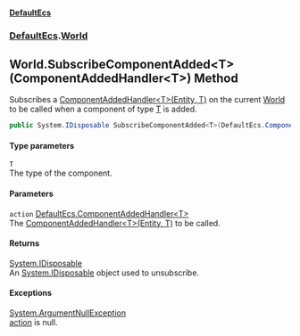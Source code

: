 #### [DefaultEcs](index.md 'index')
### [DefaultEcs](index.md#DefaultEcs 'DefaultEcs').[World](World.md 'DefaultEcs.World')
## World.SubscribeComponentAdded&lt;T&gt;(ComponentAddedHandler&lt;T&gt;) Method
Subscribes a [ComponentAddedHandler&lt;T&gt;(Entity, T)](ComponentAddedHandler_T_(Entity_T).md 'DefaultEcs.ComponentAddedHandler&lt;T&gt;(DefaultEcs.Entity, T)') on the current [World](World.md 'DefaultEcs.World') to be called when a component of type [T](World_SubscribeComponentAdded_T_(ComponentAddedHandler_T_).md#DefaultEcs_World_SubscribeComponentAdded_T_(DefaultEcs_ComponentAddedHandler_T_)_T 'DefaultEcs.World.SubscribeComponentAdded&lt;T&gt;(DefaultEcs.ComponentAddedHandler&lt;T&gt;).T') is added.  
```csharp
public System.IDisposable SubscribeComponentAdded<T>(DefaultEcs.ComponentAddedHandler<T> action);
```
#### Type parameters
<a name='DefaultEcs_World_SubscribeComponentAdded_T_(DefaultEcs_ComponentAddedHandler_T_)_T'></a>
`T`  
The type of the component.
  
#### Parameters
<a name='DefaultEcs_World_SubscribeComponentAdded_T_(DefaultEcs_ComponentAddedHandler_T_)_action'></a>
`action` [DefaultEcs.ComponentAddedHandler&lt;](ComponentAddedHandler_T_(Entity_T).md 'DefaultEcs.ComponentAddedHandler&lt;T&gt;(DefaultEcs.Entity, T)')[T](World_SubscribeComponentAdded_T_(ComponentAddedHandler_T_).md#DefaultEcs_World_SubscribeComponentAdded_T_(DefaultEcs_ComponentAddedHandler_T_)_T 'DefaultEcs.World.SubscribeComponentAdded&lt;T&gt;(DefaultEcs.ComponentAddedHandler&lt;T&gt;).T')[&gt;](ComponentAddedHandler_T_(Entity_T).md 'DefaultEcs.ComponentAddedHandler&lt;T&gt;(DefaultEcs.Entity, T)')  
The [ComponentAddedHandler&lt;T&gt;(Entity, T)](ComponentAddedHandler_T_(Entity_T).md 'DefaultEcs.ComponentAddedHandler&lt;T&gt;(DefaultEcs.Entity, T)') to be called.
  
#### Returns
[System.IDisposable](https://docs.microsoft.com/en-us/dotnet/api/System.IDisposable 'System.IDisposable')  
An [System.IDisposable](https://docs.microsoft.com/en-us/dotnet/api/System.IDisposable 'System.IDisposable') object used to unsubscribe.
#### Exceptions
[System.ArgumentNullException](https://docs.microsoft.com/en-us/dotnet/api/System.ArgumentNullException 'System.ArgumentNullException')  
[action](World_SubscribeComponentAdded_T_(ComponentAddedHandler_T_).md#DefaultEcs_World_SubscribeComponentAdded_T_(DefaultEcs_ComponentAddedHandler_T_)_action 'DefaultEcs.World.SubscribeComponentAdded&lt;T&gt;(DefaultEcs.ComponentAddedHandler&lt;T&gt;).action') is null.
